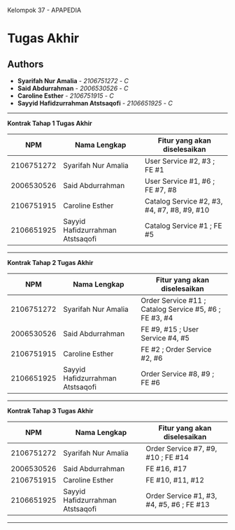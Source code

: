 Kelompok 37 - APAPEDIA

# Tugas Akhir
## Authors
* **Syarifah Nur Amalia** - *2106751272* - *C*
* **Said Abdurrahman** - *2006530526* - *C*
* **Caroline Esther** - *2106751915* - *C*
* **Sayyid Hafidzurrahman Atstsaqofi** - *2106651925* - *C*

---
**Kontrak Tahap 1 Tugas Akhir**

| NPM | Nama Lengkap | Fitur yang akan diselesaikan              |
| ----------| --- |-------------------------------------------| 
| 2106751272 | Syarifah Nur Amalia | User Service #2, #3 ; FE #1               |
| 2006530526 | Said Abdurrahman | User Service #1, #6 ; FE #7, #8           |
| 2106751915 | Caroline Esther | Catalog Service #2, #3, #4, #7, #8, #9, #10 |
| 2106651925 | Sayyid Hafidzurrahman Atstsaqofi | Catalog Service #1 ; FE #5                |
---
**Kontrak Tahap 2 Tugas Akhir**

| NPM | Nama Lengkap | Fitur yang akan diselesaikan                           |
| ----------| --- |--------------------------------------------------------| 
| 2106751272 | Syarifah Nur Amalia | Order Service #11 ; Catalog Service #5, #6 ; FE #3, #4 |
| 2006530526 | Said Abdurrahman | FE #9, #15 ; User Service #4, #5                       |
| 2106751915 | Caroline Esther | FE #2 ; Order Service #2, #6                           |
| 2106651925 | Sayyid Hafidzurrahman Atstsaqofi | Order Service #8, #9 ; FE #6                           |
---
**Kontrak Tahap 3 Tugas Akhir**

| NPM | Nama Lengkap | Fitur yang akan diselesaikan  |
| ----------| --- | ---------- | 
| 2106751272 | Syarifah Nur Amalia | Order Service #7, #9, #10 ; FE #14 |
| 2006530526 | Said Abdurrahman | FE #16, #17 |
| 2106751915 | Caroline Esther | FE #10, #11, #12 |
| 2106651925 | Sayyid Hafidzurrahman Atstsaqofi | Order Service #1, #3, #4, #5, #6 ; FE #13 |
---